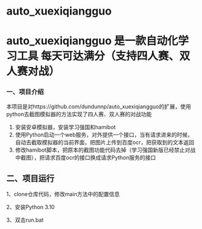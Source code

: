 # auto_xuexiqiangguo

# auto_xuexiqiangguo 是一款自动化学习工具 每天可达满分（支持四人赛、双人赛对战）

### 一、项目介绍

本项目是对https://github.com/dundunnp/auto_xuexiqiangguo的扩展，使用python去截图模拟器的方法实现了四人赛、双人赛的对战功能
1. 安装安卓模拟器，安装学习强国和hamibot
2. 使用Python启动一个web服务，对外提供一个接口，当有请求进来的时候，自动去截取模拟器的当前界面，把图片上传到百度ocr，把获取到的文本返回
3. 修改hamibot脚本，把原本的截图功能代码去掉（学习强国新版已经禁止对战中截图），把请求百度ocr的接口换成请求Python服务的接口

## 二、项目运行

1、clone仓库代码，修改main方法中的配置信息

2、安装Python 3.10

3、双击run.bat